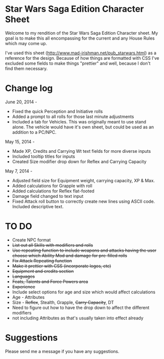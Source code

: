 Star Wars Saga Edition Character Sheet
=======================
Welcome to my rendition of the Star Wars Saga Edition Character sheet. 
My goal is to make this all encompassing for the current and any House Rules which may come up.

I've used this sheet (http://www.mad-irishman.net/pub_starwars.html) as a reference for the design. Because of how things are formatted with CSS I've excluded some fields to make things "prettier" and well, because I don't find them necessary.

Change log
============
June 20, 2014 - 
* Fixed the quick Perception and Initiative rolls
* Added a prompt to all rolls for those last minute adjustments
* Included a tab for Vehicles. This was originally meant to use stand alone. The vehicle would have it's own sheet, but could be used as an addition to a PC/NPC.

May 15, 2014 - 
* Made XP, Credits and Carrying Wt text fields for more diverse inputs
* Included tooltip titles for inputs
* Created Size modifier drop down for Reflex and Carrying Capacity

May 7, 2014 - 
* Adjusted field size for Equipment weight, carrying capacity, XP & Max.
* Added calculations for Grapple with roll
* Added calculations for Reflex flat-footed
* Damage field changed to text input
* Fixed Attack roll button to correctly create new lines using ASCII code. Included descriptive text.

TO DO
============
* Create NPC format
* ~~List out all Skills with modifiers and rolls~~
* ~~Use repeating function to include weapons and attacks having the user choose which Ability Mod and damage for pre-filled rolls~~
* ~~Fix Attack Repeating function~~
* ~~Make it prettier with CSS (incorporate logos, etc)~~
* ~~Equipment and credits section~~
* ~~Languages~~
* ~~Feats, Talents and Force Powers area~~
* ~~Experience~~
* Include select options for age and size which would affect calculations
 * Age - Attributes
 * Size - ~~Reflex~~, Stealth, Grapple, ~~Carry Capacity~~, DT 
  * Need to figure out how to have the drop down to affect the different modifiers
  * not including Attributes as that's usually taken into effect already

Suggestions
============
Please send me a message if you have any suggestions.
